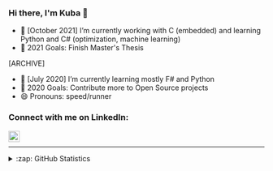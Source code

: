 ### Hi there, I'm Kuba 👋
- 🌱 [October 2021] I’m currently working with C (embedded) and learning Python and C# (optimization, machine learning)
- 🥅 2021 Goals: Finish Master's Thesis


[ARCHIVE]
- 🌱 [July 2020] I’m currently learning mostly F# and Python
- 🥅 2020 Goals: Contribute more to Open Source projects
- 😄 Pronouns: speed/runner

### Connect with me on LinkedIn:
[<img align="left" alt="codeSTACKr | LinkedIn" width="22px" src="https://cdn.jsdelivr.net/npm/simple-icons@v3/icons/linkedin.svg" />][linkedin]

<br />

---

<details>
  <summary>:zap: GitHub Statistics</summary>
  <img align="left" alt="kubaunold's GitHub Stats" src="https://github-readme-stats.codestackr.vercel.app/api?username=kubaunold&show_icons=true&hide_border=true" />
</details>

[linkedin]: https://www.linkedin.com/in/jakub-unold-9738a21b3/


<!--
**kubaunold/kubaunold** is a ✨ _special_ ✨ repository because its `README.md` (this file) appears on your GitHub profile.

Here are some ideas to get you started:

- 🔭 I’m currently working on ...
- 🌱 I’m currently learning ...
- 👯 I’m looking to collaborate on ...
- 🤔 I’m looking for help with ...
- 💬 Ask me about ...
- 📫 How to reach me: ...
- 😄 Pronouns: ...
- ⚡ Fun fact: ...
-->
